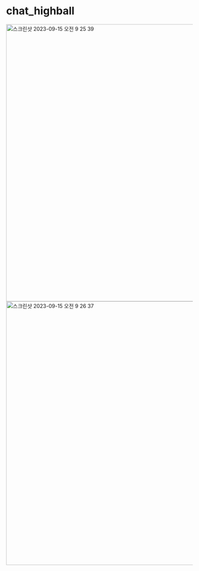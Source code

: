# chat_highball
<img width="747" alt="스크린샷 2023-09-15 오전 9 25 39" src="https://github.com/jh941213/chat_highball/assets/112835087/2a86f730-0881-4a3d-a1a4-f1c4df9bb50a">
<img width="711" alt="스크린샷 2023-09-15 오전 9 26 37" src="https://github.com/jh941213/chat_highball/assets/112835087/98a30cfb-c594-4fa9-8395-ba51b6572ffe">
